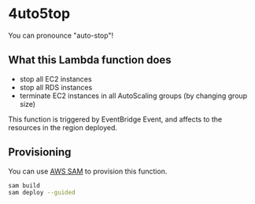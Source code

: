 # 4uto5top

You can pronounce "auto-stop"!

## What this Lambda function does
- stop all EC2 instances 
- stop all RDS instances
- terminate EC2 instances in all AutoScaling groups (by changing group size)

This function is triggered by EventBridge Event, and affects to the resources in the region deployed.

## Provisioning

You can use [AWS SAM](https://docs.aws.amazon.com/serverless-application-model/latest/developerguide/serverless-sam-cli-install.html) to provision this function.

```bash
sam build
sam deploy --guided
```
